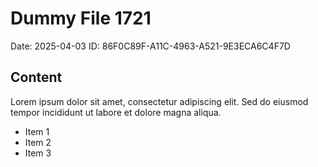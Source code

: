 # Dummy File 1721

Date: 2025-04-03
ID: 86F0C89F-A11C-4963-A521-9E3ECA6C4F7D

## Content

Lorem ipsum dolor sit amet, consectetur adipiscing elit.
Sed do eiusmod tempor incididunt ut labore et dolore magna aliqua.

* Item 1
* Item 2
* Item 3
